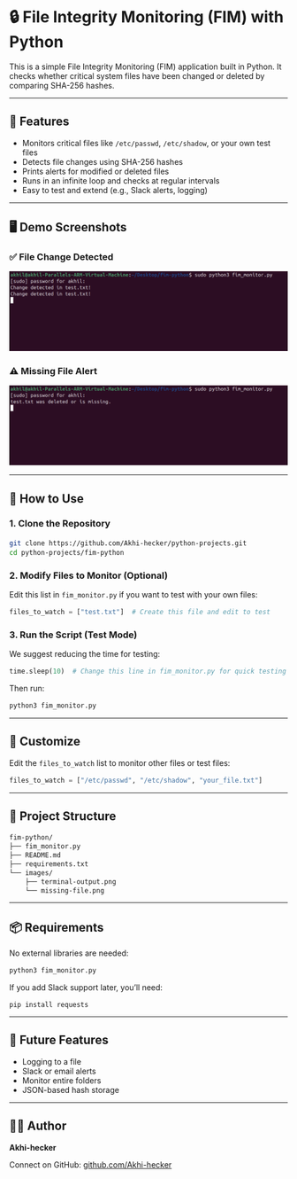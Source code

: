 # 🔒 File Integrity Monitoring (FIM) with Python

This is a simple File Integrity Monitoring (FIM) application built in Python. It checks whether critical system files have been changed or deleted by comparing SHA-256 hashes.

---

## 📌 Features

- Monitors critical files like `/etc/passwd`, `/etc/shadow`, or your own test files
- Detects file changes using SHA-256 hashes
- Prints alerts for modified or deleted files
- Runs in an infinite loop and checks at regular intervals
- Easy to test and extend (e.g., Slack alerts, logging)

---

## 🖥️ Demo Screenshots

### ✅ File Change Detected
![File Change Detected](images/terminal-output.png)

### ⚠️ Missing File Alert
![Missing File](images/missing-file.png)

---

## 🚀 How to Use

### 1. Clone the Repository

```bash
git clone https://github.com/Akhi-hecker/python-projects.git
cd python-projects/fim-python
```

### 2. Modify Files to Monitor (Optional)

Edit this list in `fim_monitor.py` if you want to test with your own files:

```python
files_to_watch = ["test.txt"]  # Create this file and edit to test
```

### 3. Run the Script (Test Mode)

We suggest reducing the time for testing:

```python
time.sleep(10)  # Change this line in fim_monitor.py for quick testing
```

Then run:

```bash
python3 fim_monitor.py
```

---

## 🔧 Customize

Edit the `files_to_watch` list to monitor other files or test files:

```python
files_to_watch = ["/etc/passwd", "/etc/shadow", "your_file.txt"]
```

---

## 📂 Project Structure

```
fim-python/
├── fim_monitor.py
├── README.md
├── requirements.txt
└── images/
    ├── terminal-output.png
    └── missing-file.png
```

---

## 📦 Requirements

No external libraries are needed:

```bash
python3 fim_monitor.py
```

If you add Slack support later, you’ll need:

```
pip install requests
```

---

## 🔮 Future Features

- Logging to a file
- Slack or email alerts
- Monitor entire folders
- JSON-based hash storage

---

## 🧑‍💻 Author

**Akhi-hecker**

Connect on GitHub: [github.com/Akhi-hecker](https://github.com/Akhi-hecker)
